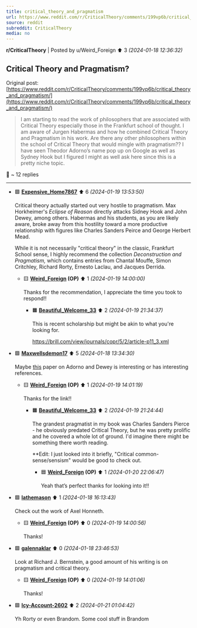 ```yaml
---
title: critical_theory_and_pragmatism
url: https://www.reddit.com/r/CriticalTheory/comments/199vp6b/critical_theory_and_pragmatism/
source: reddit
subreddit: CriticalTheory
media: no
---
```

**r/CriticalTheory** | Posted by u/Weird_Foreign ⬆️ 3 _(2024-01-18 12:36:32)_

## Critical Theory and Pragmatism?

Original post: [https://www.reddit.com/r/CriticalTheory/comments/199vp6b/critical_theory_and_pragmatism/](https://www.reddit.com/r/CriticalTheory/comments/199vp6b/critical_theory_and_pragmatism/)

> I am starting to read the work of philosophers that are associated with Critical Theory especially those in the Frankfurt school of thought. I am aware of Jurgen Habermas and how he combined Critical Theory and Pragmatism in his work. Are there any other philosophers within the school of Critical Theory that would mingle with pragmatism?? I have seen Theodor Adorno’s name pop up on Google as well as Sydney Hook but I figured I might as well ask here since this is a pretty niche topic.

💬 ~ 12 replies

---

* 🟩 **[Expensive_Home7867](https://www.reddit.com/user/Expensive_Home7867)** ⬆️ 6 _(2024-01-19 13:53:50)_

	Critical theory actually started out very hostile to pragmatism. Max Horkheimer's *Eclipse of Reason* directly attacks Sidney Hook and John Dewey, among others. Habermas and his students, as you are likely aware, broke away from this hostility toward a more productive relationship with figures like Charles Sanders Peirce and George Herbert Mead.

	While it is not necessarily "critical theory" in the classic, Frankfurt School sense, I highly recommend the collection *Deconstruction and Pragmatism,* which contains entries from Chantal Mouffe, Simon Critchley, Richard Rorty, Ernesto Laclau, and Jacques Derrida.

	* 🟨 **[Weird_Foreign](https://www.reddit.com/user/Weird_Foreign) (OP)** ⬆️ 1 _(2024-01-19 14:00:00)_

		Thanks for the recommendation, I appreciate the time you took to respond!!

		* 🟧 **[Beautiful_Welcome_33](https://www.reddit.com/user/Beautiful_Welcome_33)** ⬆️ 2 _(2024-01-19 21:34:37)_

			This is recent scholarship but might be akin to what you're looking for.
			
			https://brill.com/view/journals/copr/5/2/article-p11_3.xml

* 🟩 **[Maxwellsdemon17](https://www.reddit.com/user/Maxwellsdemon17)** ⬆️ 5 _(2024-01-18 13:34:30)_

	Maybe [this](https://muse.jhu.ed[u/article](https://www.reddit.com/user/article)/901492) paper on Adorno and Dewey is interesting or has interesting references.

	* 🟨 **[Weird_Foreign](https://www.reddit.com/user/Weird_Foreign) (OP)** ⬆️ 1 _(2024-01-19 14:01:19)_

		Thanks for the link!!

		* 🟧 **[Beautiful_Welcome_33](https://www.reddit.com/user/Beautiful_Welcome_33)** ⬆️ 2 _(2024-01-19 21:24:44)_

			The grandest pragmatist in my book was Charles Sanders Pierce - he obviously predated Critical Theory, but he was pretty prolific and he covered a whole lot of ground. I'd imagine there might be something there worth reading.
			
			**Edit: I just looked into it briefly, "Critical common-sense/sensism" would be good to check out.

			* 🟦 **[Weird_Foreign](https://www.reddit.com/user/Weird_Foreign) (OP)** ⬆️ 1 _(2024-01-20 22:06:47)_

				Yeah that’s perfect thanks for looking into it!!

* 🟩 **[lathemason](https://www.reddit.com/user/lathemason)** ⬆️ 1 _(2024-01-18 16:13:43)_

	Check out the work of Axel Honneth.

	* 🟨 **[Weird_Foreign](https://www.reddit.com/user/Weird_Foreign) (OP)** ⬆️ 0 _(2024-01-19 14:00:56)_

		Thanks!

* 🟩 **[galennaklar](https://www.reddit.com/user/galennaklar)** ⬆️ 0 _(2024-01-18 23:46:53)_

	Look at Richard J. Bernstein, a good amount of his writing is on pragmatism and critical theory.

	* 🟨 **[Weird_Foreign](https://www.reddit.com/user/Weird_Foreign) (OP)** ⬆️ 0 _(2024-01-19 14:01:06)_

		Thanks!

* 🟩 **[Icy-Account-2602](https://www.reddit.com/user/Icy-Account-2602)** ⬆️ 2 _(2024-01-21 01:04:42)_

	Yh Rorty or even Brandom. Some cool stuff in Brandom


